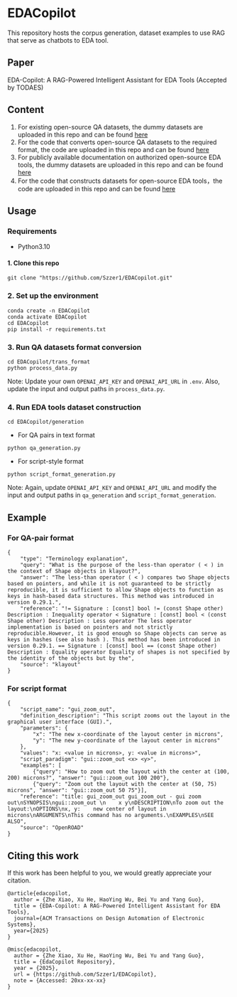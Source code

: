 # EDACopilot
This repository hosts the corpus generation, dataset examples to use RAG that serve as chatbots to EDA tool.

## Paper
EDA-Copilot: A RAG-Powered Intelligent Assistant for EDA Tools (Accepted by TODAES)

## Content
1) For existing open-source QA datasets, the dummy datasets are uploaded in this repo and can be found [here](https://github.com/Szzer1/EDACopilot/tree/main/trans_format/processed_data)
2) For the code that converts open-source QA datasets to the required format, the code are uploaded in this repo and can be found [here](https://github.com/Szzer1/EDACopilot/tree/main/trans_format)
3) For publicly available documentation on authorized open-source EDA tools, the dummy datasets are uploaded in this repo and can be found [here](https://github.com/Szzer1/EDACopilot/tree/main/generation/dataset)
4) For the code that constructs datasets for open-source EDA tools，the code are uploaded in this repo and can be found [here](https://github.com/Szzer1/EDACopilot/tree/main/generation)


## Usage
### Requirements
- Python3.10

#### 1. Clone this repo
```
git clone "https://github.com/Szzer1/EDACopilot.git"
```


### 2. Set up the environment
```
conda create -n EDACopilot
conda activate EDACopilot
cd EDACopilot
pip install -r requirements.txt
```

### 3. Run QA datasets format conversion
```
cd EDACopilot/trans_format
python process_data.py
```
Note: Update your own ```OPENAI_API_KEY``` and ```OPENAI_API_URL``` in ```.env```. Also, update the input and output paths in ```process_data.py```.

### 4. Run EDA tools dataset construction
```
cd EDACopilot/generation
```
- For QA pairs in text format
```
python qa_generation.py
```
- For script-style format
```
python script_format_generation.py
```
Note: Again, update ```OPENAI_API_KEY``` and ```OPENAI_API_URL``` and modify the input and output paths in ```qa_generation``` and ```script_format_generation```.

## Example
### For QA-pair format
```
{
	"type": "Terminology explanation", 
	"query": "What is the purpose of the less-than operator ( < ) in the context of Shape objects in klayout?", 
	"answer": "The less-than operator ( < ) compares two Shape objects based on pointers, and while it is not guaranteed to be strictly reproducible, it is sufficient to allow Shape objects to function as keys in hash-based data structures. This method was introduced in version 0.29.1.", 
	"reference": "!= Signature : [const] bool != (const Shape other) Description : Inequality operator < Signature : [const] bool < (const Shape other) Description : Less operator The less operator implementation is based on pointers and not strictly reproducible.However, it is good enough so Shape objects can serve as keys in hashes (see also hash ). This method has been introduced in version 0.29.1. == Signature : [const] bool == (const Shape other) Description : Equality operator Equality of shapes is not specified by the identity of the objects but by the", 
	"source": "klayout"
}
```
### For script format

```
{
	"script_name": "gui_zoom_out", 
	"definition_description": "This script zooms out the layout in the graphical user interface (GUI).", 
	"parameters": {
		"x": "The new x-coordinate of the layout center in microns", 
		"y": "The new y-coordinate of the layout center in microns"
	}, 
	"values": "x: <value in microns>, y: <value in microns>", 
	"script_paradigm": "gui::zoom_out <x> <y>", 
	"examples": [
		{"query": "How to zoom out the layout with the center at (100, 200) microns?", "answer": "gui::zoom_out 100 200"},
 		{"query": "Zoom out the layout with the center at (50, 75) microns", "answer": "gui::zoom_out 50 75"}], 
	"reference": "title: gui_zoom_out gui_zoom_out - gui zoom out\nSYNOPSIS\ngui::zoom_out \n    x y\nDESCRIPTION\nTo zoom out the layout:\nOPTIONS\nx, y:    new center of layout in microns\nARGUMENTS\nThis command has no arguments.\nEXAMPLES\nSEE ALSO", 
	"source": "OpenROAD"
}
```

## Citing this work

If this work has been helpful to you, we would greatly appreciate your citation.
```
@article{edacopilot,
  author = {Zhe Xiao, Xu He, HaoYing Wu, Bei Yu and Yang Guo},
  title = {EDA-Copilot: A RAG-Powered Intelligent Assistant for EDA Tools},
  journal={ACM Transactions on Design Automation of Electronic Systems},
  year={2025}
}
```
```
@misc{edacopilot,
  author = {Zhe Xiao, Xu He, HaoYing Wu, Bei Yu and Yang Guo},
  title = {EdaCopilot Repository},
  year = {2025},
  url = {https://github.com/Szzer1/EDACopilot},
  note = {Accessed: 20xx-xx-xx}
}
```
